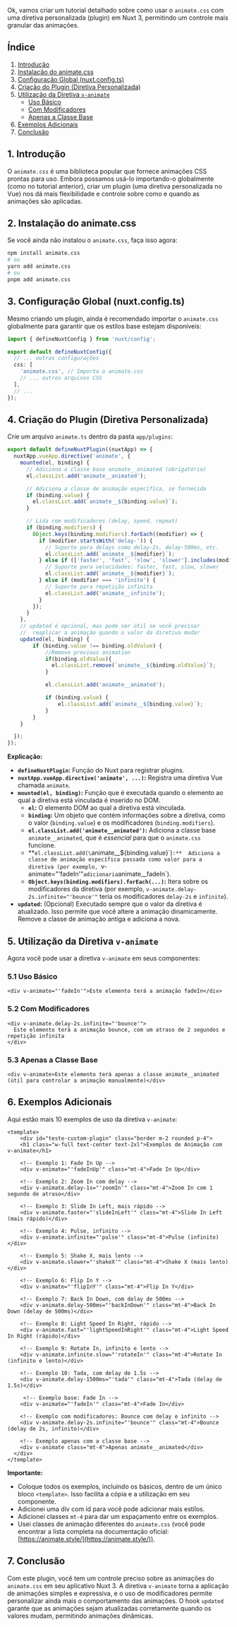 Ok, vamos criar um tutorial detalhado sobre como usar o `animate.css` com uma diretiva personalizada (plugin) em Nuxt 3, permitindo um controle mais granular das animações.

## Índice

1.  [Introdução](#introducao)
2.  [Instalação do animate.css](#instalacao-animatecss)
3.  [Configuração Global (nuxt.config.ts)](#configuracao-global)
4.  [Criação do Plugin (Diretiva Personalizada)](#criacao-plugin)
5.  [Utilização da Diretiva `v-animate`](#utilizacao-diretiva)
    *   [Uso Básico](#uso-basico)
    *   [Com Modificadores](#com-modificadores)
    *   [Apenas a Classe Base](#apenas-classe-base)
6.  [Exemplos Adicionais](#exemplos-adicionais)
7.  [Conclusão](#conclusao)

## 1. Introdução <a name="introducao"></a>

O `animate.css` é uma biblioteca popular que fornece animações CSS prontas para uso. Embora possamos usá-lo importando-o globalmente (como no tutorial anterior), criar um plugin (uma diretiva personalizada no Vue) nos dá mais flexibilidade e controle sobre como e quando as animações são aplicadas.

## 2. Instalação do animate.css <a name="instalacao-animatecss"></a>

Se você ainda não instalou o `animate.css`, faça isso agora:

```bash
npm install animate.css
# ou
yarn add animate.css
# ou
pnpm add animate.css
```

## 3. Configuração Global (nuxt.config.ts) <a name="configuracao-global"></a>

Mesmo criando um plugin, ainda é recomendado importar o `animate.css` globalmente para garantir que os estilos base estejam disponíveis:

```typescript nuxt.config.ts
import { defineNuxtConfig } from 'nuxt/config';

export default defineNuxtConfig({
  // ... outras configurações
  css: [
    'animate.css', // Importa o animate.css
    // ... outros arquivos CSS
  ],
  // ...
});
```

## 4. Criação do Plugin (Diretiva Personalizada) <a name="criacao-plugin"></a>

Crie um arquivo `animate.ts` dentro da pasta `app/plugins`:

```typescript app/plugins/animate.ts
export default defineNuxtPlugin((nuxtApp) => {
  nuxtApp.vueApp.directive('animate', {
    mounted(el, binding) {
      // Adiciona a classe base animate__animated (obrigatório)
      el.classList.add('animate__animated');

      // Adiciona a classe de animação específica, se fornecida
      if (binding.value) {
        el.classList.add(`animate__${binding.value}`);
      }

      // Lida com modificadores (delay, speed, repeat)
      if (binding.modifiers) {
        Object.keys(binding.modifiers).forEach((modifier) => {
          if (modifier.startsWith('delay-')) {
            // Suporte para delays como delay-2s, delay-500ms, etc.
            el.classList.add(`animate__${modifier}`);
          } else if (['faster', 'fast', 'slow', 'slower'].includes(modifier)) {
            // Suporte para velocidades: faster, fast, slow, slower
            el.classList.add(`animate__${modifier}`);
          } else if (modifier === 'infinite') {
            // Suporte para repetição infinita
            el.classList.add('animate__infinite');
          }
        });
      }
    },
    // updated é opcional, mas pode ser útil se você precisar
    //  reaplicar a animação quando o valor da diretiva mudar
    updated(el, binding) {
        if (binding.value !== binding.oldValue) {
            //Remove previous animation
            if(binding.oldValue){
              el.classList.remove(`animate__${binding.oldValue}`);
            }

            el.classList.add('animate__animated');

            if (binding.value) {
                el.classList.add(`animate__${binding.value}`);
            }
        }
    }

  });
});
```

**Explicação:**

*   **`defineNuxtPlugin`:**  Função do Nuxt para registrar plugins.
*   **`nuxtApp.vueApp.directive('animate', ...)`:**  Registra uma diretiva Vue chamada `animate`.
*   **`mounted(el, binding)`:**  Função que é executada quando o elemento ao qual a diretiva está vinculada é inserido no DOM.
    *   **`el`:**  O elemento DOM ao qual a diretiva está vinculada.
    *   **`binding`:**  Um objeto que contém informações sobre a diretiva, como o valor (`binding.value`) e os modificadores (`binding.modifiers`).
    *   **`el.classList.add('animate__animated')`:**  Adiciona a classe base `animate__animated`, que é *essencial* para que o `animate.css` funcione.
    *   **`el.classList.add(\`animate\_\_${binding.value}\`)`:**  Adiciona a classe de animação específica passada como valor para a diretiva (por exemplo, `v-animate="'fadeIn'"` adicionaria `animate__fadeIn`).
    *   **`Object.keys(binding.modifiers).forEach(...)`:**  Itera sobre os modificadores da diretiva (por exemplo, `v-animate.delay-2s.infinite="'bounce'"` teria os modificadores `delay-2s` e `infinite`).
*   **`updated`:** (Opcional) Executado sempre que o valor da diretiva é atualizado.  Isso permite que você altere a animação dinamicamente.  Remove a classe de animação antiga e adiciona a nova.

## 5. Utilização da Diretiva `v-animate` <a name="utilizacao-diretiva"></a>

Agora você pode usar a diretiva `v-animate` em seus componentes:

### 5.1 Uso Básico <a name="uso-basico"></a>

```vue
<div v-animate="'fadeIn'">Este elemento terá a animação fadeIn</div>
```

### 5.2 Com Modificadores <a name="com-modificadores"></a>

```vue
<div v-animate.delay-2s.infinite="'bounce'">
  Este elemento terá a animação bounce, com um atraso de 2 segundos e repetição infinita
</div>
```

### 5.3 Apenas a Classe Base <a name="apenas-classe-base"></a>

```vue
<div v-animate>Este elemento terá apenas a classe animate__animated (útil para controlar a animação manualmente)</div>
```

## 6. Exemplos Adicionais <a name="exemplos-adicionais"></a>

Aqui estão mais 10 exemplos de uso da diretiva `v-animate`:

```vue
<template>
    <div id="teste-custom-plugin" class="border m-2 rounded p-4">
    <h1 class="w-full text-center text-2xl">Exemplos de Animação com v-animate</h1>

    <!-- Exemplo 1: Fade In Up -->
    <div v-animate="'fadeInUp'" class="mt-4">Fade In Up</div>

    <!-- Exemplo 2: Zoom In com delay -->
    <div v-animate.delay-1s="'zoomIn'" class="mt-4">Zoom In com 1 segundo de atraso</div>

    <!-- Exemplo 3: Slide In Left, mais rápido -->
    <div v-animate.faster="'slideInLeft'" class="mt-4">Slide In Left (mais rápido)</div>

    <!-- Exemplo 4: Pulse, infinito -->
    <div v-animate.infinite="'pulse'" class="mt-4">Pulse (infinito)</div>

    <!-- Exemplo 5: Shake X, mais lento -->
    <div v-animate.slower="'shakeX'" class="mt-4">Shake X (mais lento)</div>

    <!-- Exemplo 6: Flip In Y -->
    <div v-animate="'flipInY'" class="mt-4">Flip In Y</div>

    <!-- Exemplo 7: Back In Down, com delay de 500ms -->
    <div v-animate.delay-500ms="'backInDown'" class="mt-4">Back In Down (delay de 500ms)</div>

    <!-- Exemplo 8: Light Speed In Right, rápido -->
    <div v-animate.fast="'lightSpeedInRight'" class="mt-4">Light Speed In Right (rápido)</div>

    <!-- Exemplo 9: Rotate In, infinito e lento -->
    <div v-animate.infinite.slow="'rotateIn'" class="mt-4">Rotate In (infinito e lento)</div>

    <!-- Exemplo 10: Tada, com delay de 1.5s -->
    <div v-animate.delay-1500ms="'tada'" class="mt-4">Tada (delay de 1.5s)</div>

     <!-- Exemplo base: Fade In -->
    <div v-animate="'fadeIn'" class="mt-4">Fade In</div>

    <!-- Exemplo com modificadores: Bounce com delay e infinito -->
    <div v-animate.delay-2s.infinite="'bounce'" class="mt-4">Bounce (delay de 2s, infinito)</div>

    <!-- Exemplo apenas com a classe base -->
    <div v-animate class="mt-4">Apenas animate__animated</div>
  </div>
</template>
```
**Importante:**

-   Coloque todos os exemplos, incluindo os básicos, dentro de um único bloco `<template>`.  Isso facilita a cópia e a utilização em seu componente.
- Adicionei uma div com id para você pode adicionar mais estilos.
- Adicionei classes `mt-4` para dar um espaçamento entre os exemplos.
-   Usei classes de animação diferentes do `animate.css` (você pode encontrar a lista completa na documentação oficial: [https://animate.style/](https://animate.style/)).

## 7. Conclusão <a name="conclusao"></a>

Com este plugin, você tem um controle preciso sobre as animações do `animate.css` em seu aplicativo Nuxt 3.  A diretiva `v-animate` torna a aplicação de animações simples e expressiva, e o uso de modificadores permite personalizar ainda mais o comportamento das animações.  O hook `updated` garante que as animações sejam atualizadas corretamente quando os valores mudam, permitindo animações dinâmicas.
